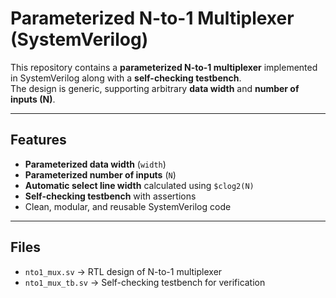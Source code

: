 #  Parameterized N-to-1 Multiplexer (SystemVerilog)

This repository contains a **parameterized N-to-1 multiplexer** implemented in SystemVerilog along with a **self-checking testbench**.  
The design is generic, supporting arbitrary **data width** and **number of inputs (N)**.

---

##  Features
- **Parameterized data width** (`width`)
- **Parameterized number of inputs** (`N`)
- **Automatic select line width** calculated using `$clog2(N)`
- **Self-checking testbench** with assertions
- Clean, modular, and reusable SystemVerilog code

---

##  Files
- `nto1_mux.sv` → RTL design of N-to-1 multiplexer  
- `nto1_mux_tb.sv` → Self-checking testbench for verification  



